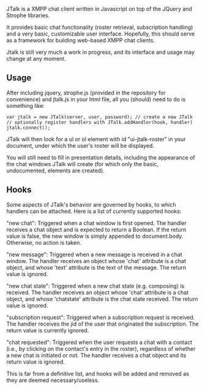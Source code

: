 JTalk is a XMPP chat client written in Javascript on top of the JQuery and
Strophe libraries.

It provides basic chat functionality (roster retrieval, subscription handling)
and a very basic, customizable user interface. Hopefully, this should serve as a
framework for building web-based XMPP chat clients.

Jtalk is still very much a work in progress, and its interface and usage may
change at any moment.

Usage
-----

After including jquery, strophe.js (provided in the repository for convenience)
and jtalk.js in your html file, all you (should) need to do is something like:

    var jtalk = new JTalk(server, user, password); // create a new JTalk
    // optionally register handlers with JTalk.addHandler(hook, handler)
    jtalk.connect();

JTalk will then look for a ul or ol element with id "ui-jtalk-roster" in your
document, under which the user's roster will be displayed.

You will still need to fill in presentation details, including the appearance of
the chat windows JTalk will create (for which only the basic, undocumented,
elements are created).

Hooks
-----

Some aspects of JTalk's behavior are governed by hooks, to which handlers can be
attached. Here is a list of currently supported hooks:

"new chat": Triggered when a chat window is first opened.
The handler receives a chat object and is expected to return a Boolean.
If the return value is false, the new window is simply appended to
document.body. Otherwise, no action is taken.

"new message": Triggered when a new message is received in a chat window.
The handler receives an object whose 'chat' attribute is a chat object, and
whose 'text' attribute is the text of the message. The return value is ignored.

"new chat state": Triggered when a new chat state (e.g. composing) is received.
The handler receives an object whose 'chat' attribute is a chat object, and
whose 'chatstate' attribute is the chat state received. The return value is
ignored.

"subscription request": Triggered when a subscription request is received. The
handler receives the jid of the user that originated the subscription. The
return value is currently ignored.

"chat requested": Triggered when the user requests a chat with a contact (i.e.,
by clicking on the contact's entry in the roster), regardless of whether a new
chat is initiated or not. The handler receives a chat object and its return
value is ignored.

This is far from a definitive list, and hooks will be added and
removed as they are deemed necessary/useless.
